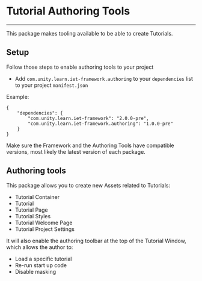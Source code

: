 # Tutorial Authoring Tools
---------
This package makes tooling available to be able to create Tutorials.

## Setup
Follow those steps to enable authoring tools to your project

- Add `com.unity.learn.iet-framework.authoring` to your `dependencies` list to your project `manifest.json`

Example:

    {
        "dependencies": {
            "com.unity.learn.iet-framework": "2.0.0-pre",
            "com.unity.learn.iet-framework.authoring": "1.0.0-pre"
        }
    }
Make sure the Framework and the Authoring Tools have compatible versions, most likely the latest version of each package.

## Authoring tools
This package allows you to create new Assets related to Tutorials:

- Tutorial Container
- Tutorial
- Tutorial Page
- Tutorial Styles
- Tutorial Welcome Page
- Tutorial Project Settings

It will also enable the authoring toolbar at the top of the Tutorial Window, which allows the author to:

- Load a specific tutorial
- Re-run start up code
- Disable masking